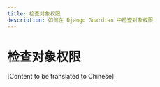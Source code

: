 ```yaml
---
title: 检查对象权限
description: 如何在 Django Guardian 中检查对象权限
---
```


# 检查对象权限

[Content to be translated to Chinese]

<!-- This page content will be translated from the main English userguide/checks.md -->
